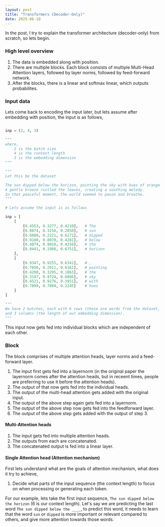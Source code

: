 ```yaml
---
layout: post
title: "Transformers (Decoder-Only)"
date: 2025-06-18
---
```


In the post, I try to explain the transformer architecture (decoder-only) from scratch, so lets begin. 

### High level overview

1. The data is embedded along with position.
2. There are multiple blocks. Each block consists of multiple Multi-Head Attention layers, followed by layer norms, followed by feed-forward network.
3. After the blocks, there is a linear and softmax linear, which outputs probabilites.


### Input data

Lets come back to encoding the input later, but lets assume after embedding with position, the input is as follows,

```python

inp = (2, 4, 3)

"""
where,
    2 is the batch size
    4 is the context length
    3 is the embedding dimension
"""

"""
Let this be the dataset

The sun dipped below the horizon, painting the sky with hues of orange and pink.
A gentle breeze rustled the leaves, creating a soothing melody.
In that peaceful moment, the world seemed to pause and breathe.
"""

# Lets assume the input is as follows

inp = [
    [
        [0.4553, 0.3277, 0.4210],   # The
        [0.0874, 0.3216, 0.2850],   # sun
        [0.8880, 0.2221, 0.6271],   # dipped
        [0.9180, 0.8070, 0.4281],   # below
        [0.4874, 0.9018, 0.4258],   # the
        [0.0441, 0.1988, 0.6751],   # horizon
    ],
    [
        [0.9347, 0.9255, 0.6341],   # ,
        [0.7656, 0.2911, 0.6161],   # painting
        [0.4200, 0.3295, 0.1863],   # the
        [0.3197, 0.9724, 0.6066],   # sky
        [0.4521, 0.9276, 0.3951],   # with
        [0.7899, 0.7894, 0.2245]    # hues
    ]
]

"""
We have 2 batches, each with 6 rows (these are words from the dataset, since that is our context length)
and 3 columns (the length of our embedding dimension).
"""
```

This input now gets fed into individual blocks which are independent of each other.

### Block

The block comprises of multiple attention heads, layer norms and a feed-forward layer. 

1. The input first gets fed into a layernorm (in the original paper the layernorm comes after the attention heads, but in receent times, people are preferring to use it before the attention heads).
2. The output of that now gets fed into the individual heads.
3. The output of the multi-head attention gets added with the original input.
4. The output of the above step again gets fed into a layernorm.
5. The output of the above step now gets fed into the feedforward layer.
6. The output of the above step gets added with the output of step 3.

#### Multi-Attention heads

1. The input gets fed into multiple attention heads.
2. The outputs from each are concatenated.
3. The concatenated output is fed into a linear layer.

#### Single Attention head (Attention mechanism)

First lets understand what are the goals of attention mechanism, what does it try to achieve,

1. Decide what parts of the input sequence (the context length) to focus on when processing or generating each token.

For our example, lets take the first input sequence, ```The sun dipped below the horizon``` (6 is our context length). Let's say we are predicting the last word ```The sun dipped below the ____```, to predict this word, it needs to learn that the word ```sun``` or ```dipped``` is more important or relevant compared to others, and give more attention towards those words.


